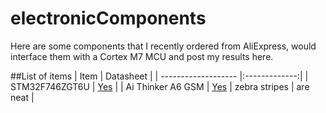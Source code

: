 # electronicComponents
Here are some components that I recently ordered from AliExpress, would interface them with a Cortex M7 MCU and post my results here.

##List of items
| Item                | Datasheet     |
| ------------------- |:-------------:|
| STM32F746ZGT6U      | [Yes](http://www.st.com/resource/en/datasheet/stm32f746zg.pdf)           |
| Ai Thinker A6 GSM   | [Yes](http://www.electrodragon.com/w/GSM_GPRS_A6_Module)
| zebra stripes       | are neat      |
